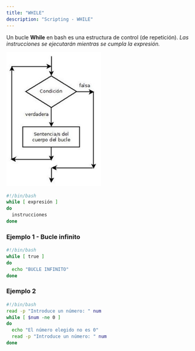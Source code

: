 ```yaml
---
title: "WHILE"  
description: "Scripting - WHILE"  
---
```


Un bucle **While** en bash es una estructura de control (de repetición). _Las instrucciones se ejecutarán  mientras se cumpla la  expresión._

![while control](../../../../assets/ut4/while_250x353.png)
```bash
#!/bin/bash
while [ expresión ]
do
  instrucciones
done
```

### Ejemplo 1 - Bucle infinito

```bash
#!/bin/bash
while [ true ] 
do
  echo "BUCLE INFINITO"
done
```

### Ejemplo 2

```bash
#!/bin/bash
read -p "Introduce un número: " num
while [ $num -ne 0 ]
do
  echo "El número elegido no es 0" 
  read -p "Introduce un número: " num
done
```